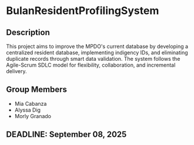 # BulanResidentProfilingSystem

## Description
This project aims to improve the MPDO's current database by developing a centralized resident database, implementing indigency IDs, and eliminating duplicate records through smart data validation. The system follows the Agile-Scrum SDLC model for flexibility, collaboration, and incremental delivery.

## Group Members
* Mia Cabanza
* Alyssa Dig
* Morly Granado

## DEADLINE: September 08, 2025
